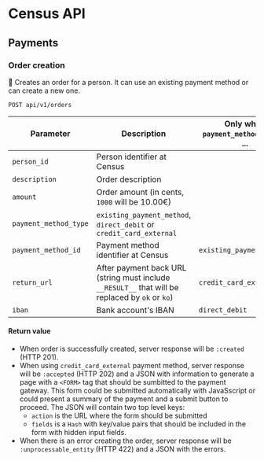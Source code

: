 # Census API

## Payments

### Order creation
:round_pushpin: Creates an order for a person. It can use an existing payment method or can create a new one.
```
POST api/v1/orders
```

Parameter         | Description            | Only when `payment_method_type` is ...
------------------|------------------|------------------
`person_id`         | Person identifier at Census
`description`       | Order description
`amount`            | Order amount (in cents, `1000` will be 10.00€)
`payment_method_type` | `existing_payment_method`, `direct_debit` or `credit_card_external`
`payment_method_id` | Payment method identifier at Census | `existing_payment_method`
`return_url`        | After payment back URL (string must include `__RESULT__` that will be replaced by `ok` or `ko`)  | `credit_card_external`
`iban`              | Bank account's IBAN | `direct_debit`

#### Return value
* When order is successfully created, server response will be `:created` (HTTP 201).
* When using `credit_card_external` payment method, server response will be `:accepted` (HTTP 202) and a JSON with information to generate a page with a `<FORM>` tag that should be sumbitted to the payment gateway. This form could be submitted automatically with JavaSscript or could present a summary of the payment and a submit button to proceed. The JSON will contain two top level keys:
  * `action` is the URL where the form should be submitted
  * `fields` is a `Hash` with key/value pairs that should be included in the form with hidden input fields.
* When there is an error creating the order, server response will be `:unprocessable_entity` (HTTP 422) and a JSON with the errors.
